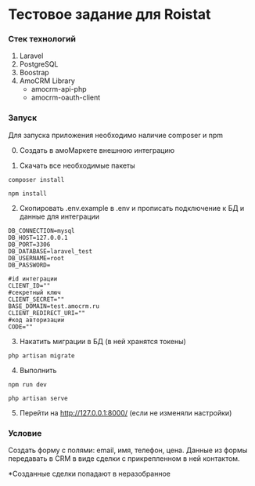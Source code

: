 # Тестовое задание для Roistat

### Стек технологий

1. Laravel
2. PostgreSQL
3. Boostrap
4. AmoCRM Library
   - amocrm-api-php
   - amocrm-oauth-client

### Запуск

Для запуска приложения необходимо наличие composer и npm

0. Создать в амоМаркете внешнюю интеграцию

1. Cкачать все необходимые пакеты

```
composer install
```

```
npm install
```

2. Скопировать .env.example в .env и прописать подключение к БД и данные для интеграции

```
DB_CONNECTION=mysql
DB_HOST=127.0.0.1
DB_PORT=3306
DB_DATABASE=laravel_test
DB_USERNAME=root
DB_PASSWORD=

#id интеграции
CLIENT_ID=""
#секретный ключ
CLIENT_SECRET=""
BASE_DOMAIN=test.amocrm.ru
CLIENT_REDIRECT_URI=""
#код авторизации
CODE=""

```

3. Накатить миграции в БД (в ней хранятся токены)

```
php artisan migrate
```

4. Выполнить

```
npm run dev
```

```
php artisan serve
```

5. Перейти на http://127.0.0.1:8000/ (если не изменяли настройки)

### Условие

Создать форму с полями: email, имя, телефон, цена.
Данные из формы передавать в CRM в виде сделки с прикрепленном в ней контактом.

*Созданные сделки попадают в неразобранное
